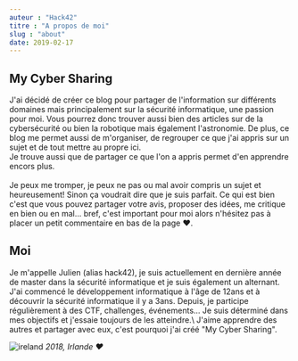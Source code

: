 ```yaml
---
auteur : "Hack42"
titre : "A propos de moi"
slug : "about"
date: 2019-02-17
---
```


## My Cyber Sharing

J'ai décidé de créer ce blog pour partager de l'information sur différents domaines mais principalement sur la sécurité informatique, une passion pour moi. Vous pourrez donc trouver aussi bien des articles sur de la cybersécurité ou bien la robotique mais également l'astronomie. De plus, ce blog me permet aussi de m'organiser, de regrouper ce que j'ai appris sur un sujet et de tout mettre au propre ici.\
Je trouve aussi que de partager ce que l'on a appris permet d'en apprendre encors plus.\
\
Je peux me tromper, je peux ne pas ou mal avoir compris un sujet et heureusement! Sinon ça voudrait dire que je suis parfait. Ce qui est bien c'est que vous pouvez partager votre avis, proposer des idées, me critique en bien ou en mal... bref, c'est important pour moi alors n'hésitez pas à placer un petit commentaire en bas de la page ❤️.

## Moi

Je m'appelle Julien (alias hack42), je suis actuellement en dernière année de master dans la sécurité informatique et je suis également un alternant. J'ai commencé le développement informatique à l'âge de 12ans et à découvrir la sécurité informatique il y a 3ans. Depuis, je participe régulièrement à des CTF, challenges, événements... Je suis déterminé dans mes objectifs et j'essaie toujours de les atteindre.\\
J'aime apprendre des autres et partager avec eux, c'est pourquoi j'ai créé "My Cyber Sharing".

![ireland](/img/ireland.jpg)
*2018, Irlande ❤️*